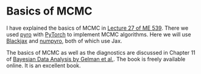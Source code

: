 # Basics of MCMC

I have explained the basics of MCMC in [Lecture 27 of ME 539](https://predictivesciencelab.github.io/data-analytics-se/lecture27/intro.html).
There we used [pyro](https://pyro.ai/) with [PyTorch](https://pytorch.org/) to implement MCMC algorithms.
Here we will use [Blackjax](https://blackjax-devs.github.io/blackjax/index.html#) and [numpyro](https://num.pyro.ai/en/latest/index.html), both of which use Jax.

The basics of MCMC as well as the diagnostics are discussed in Chapter 11 of [Bayesian Data Analysis by Gelman et al.](http://www.stat.columbia.edu/~gelman/book/). The book is freely available online. It is an excellent book.